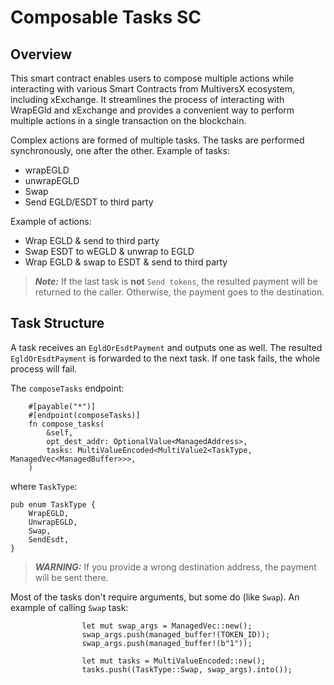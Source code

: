 # Composable Tasks SC

## Overview

This smart contract enables users to compose multiple actions while interacting with various Smart Contracts from MultiversX ecosystem, including xExchange.
It streamlines the process of interacting with WrapEGld and xExchange and provides a convenient way to perform multiple actions in a single transaction on the blockchain.

Complex actions are formed of multiple tasks. The tasks are performed synchronously, one after the other.
Example of tasks:
- wrapEGLD
- unwrapEGLD
- Swap
- Send EGLD/ESDT to third party


Example of actions:
- Wrap EGLD & send to third party
- Swap ESDT to wEGLD & unwrap to EGLD
- Wrap EGLD & swap to ESDT & send to third party

> **_Note:_** If the last task is **not** `Send tokens`, the resulted payment will be returned to the caller. Otherwise, the payment goes to the destination. 

## Task Structure

A task receives an `EgldOrEsdtPayment` and outputs one as well.
The resulted `EgldOrEsdtPayment` is forwarded to the next task.
If one task fails, the whole process will fail.

The `composeTasks` endpoint:
```
    #[payable("*")]
    #[endpoint(composeTasks)]
    fn compose_tasks(
        &self,
        opt_dest_addr: OptionalValue<ManagedAddress>,
        tasks: MultiValueEncoded<MultiValue2<TaskType, ManagedVec<ManagedBuffer>>>,
    )
```

where `TaskType`:

```
pub enum TaskType {
    WrapEGLD,
    UnwrapEGLD,
    Swap,
    SendEsdt,
}
```


> **_WARNING:_**  If you provide a wrong destination address, the payment will be sent there.

Most of the tasks don't require arguments, but some do (like `Swap`). An example of calling `Swap` task:

```
                let mut swap_args = ManagedVec::new();
                swap_args.push(managed_buffer!(TOKEN_ID));
                swap_args.push(managed_buffer!(b"1"));

                let mut tasks = MultiValueEncoded::new();
                tasks.push((TaskType::Swap, swap_args).into());
```